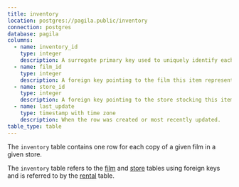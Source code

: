 ```yaml
---
title: inventory
location: postgres://pagila.public/inventory
connection: postgres
database: pagila
columns:
  - name: inventory_id
    type: integer
    description: A surrogate primary key used to uniquely identify each item in inventory.
  - name: film_id
    type: integer
    description: A foreign key pointing to the film this item represents.
  - name: store_id
    type: integer
    description: A foreign key pointing to the store stocking this item.
  - name: last_update
    type: timestamp with time zone
    description: When the row was created or most recently updated.
table_type: table
---
```

The `inventory` table contains one row for each copy of a given film in a given store.

The `inventory` table refers to the [film](/postgres/pagila/film) and [store](/postgres/pagila/store) tables using foreign keys and is referred to by the [rental](/postgres/pagila/rental) table.
